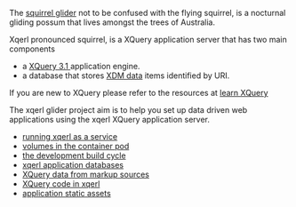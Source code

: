  <!--
 title: xqerl glider docs
-->


The [squirrel glider](https://en.wikipedia.org/wiki/Squirrel_glider) not to be confused with the flying squirrel, is a nocturnal gliding possum that
lives amongst the trees of Australia.

Xqerl pronounced squirrel, is a XQuery application server that has two main components 
  - a [XQuery 3.1 ](https://www.w3.org/TR/xquery-31/) application engine.
  - a database that stores [XDM data](https://www.w3.org/TR/xpath-datamodel/) items identified by URI. 

If you are new to XQuery please refer to the resources at [learn XQuery ](https://github.com/joewiz/learn-xquery)

The xqerl glider project aim is to help you set up data driven web applications using the xqerl XQuery application server.

 - [running xqerl as a service](articles/as-a-service)
 - [volumes in the container pod](articles/volumes)
 - [the development build cycle](articles/build)
 - [xqerl application databases](articles/xqerl-database)
 - [XQuery data from markup sources](articles/parsed-data-from-sources)
 - [XQuery code in xqerl](articles/xqerl-code)
 - [application static assets](articles/static-assets)


